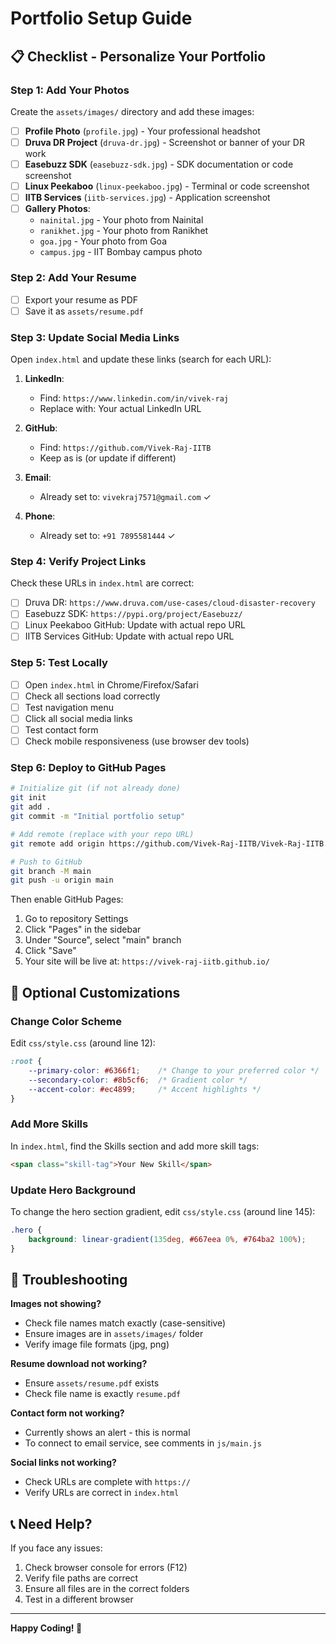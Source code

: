 # Portfolio Setup Guide

## 📋 Checklist - Personalize Your Portfolio

### Step 1: Add Your Photos
Create the `assets/images/` directory and add these images:

- [ ] **Profile Photo** (`profile.jpg`) - Your professional headshot
- [ ] **Druva DR Project** (`druva-dr.jpg`) - Screenshot or banner of your DR work
- [ ] **Easebuzz SDK** (`easebuzz-sdk.jpg`) - SDK documentation or code screenshot
- [ ] **Linux Peekaboo** (`linux-peekaboo.jpg`) - Terminal or code screenshot
- [ ] **IITB Services** (`iitb-services.jpg`) - Application screenshot
- [ ] **Gallery Photos**:
  - `nainital.jpg` - Your photo from Nainital
  - `ranikhet.jpg` - Your photo from Ranikhet
  - `goa.jpg` - Your photo from Goa
  - `campus.jpg` - IIT Bombay campus photo

### Step 2: Add Your Resume
- [ ] Export your resume as PDF
- [ ] Save it as `assets/resume.pdf`

### Step 3: Update Social Media Links

Open `index.html` and update these links (search for each URL):

1. **LinkedIn**: 
   - Find: `https://www.linkedin.com/in/vivek-raj`
   - Replace with: Your actual LinkedIn URL

2. **GitHub**: 
   - Find: `https://github.com/Vivek-Raj-IITB`
   - Keep as is (or update if different)

3. **Email**: 
   - Already set to: `vivekraj7571@gmail.com` ✓

4. **Phone**: 
   - Already set to: `+91 7895581444` ✓

### Step 4: Verify Project Links

Check these URLs in `index.html` are correct:

- [ ] Druva DR: `https://www.druva.com/use-cases/cloud-disaster-recovery`
- [ ] Easebuzz SDK: `https://pypi.org/project/Easebuzz/`
- [ ] Linux Peekaboo GitHub: Update with actual repo URL
- [ ] IITB Services GitHub: Update with actual repo URL

### Step 5: Test Locally
- [ ] Open `index.html` in Chrome/Firefox/Safari
- [ ] Check all sections load correctly
- [ ] Test navigation menu
- [ ] Click all social media links
- [ ] Test contact form
- [ ] Check mobile responsiveness (use browser dev tools)

### Step 6: Deploy to GitHub Pages

```bash
# Initialize git (if not already done)
git init
git add .
git commit -m "Initial portfolio setup"

# Add remote (replace with your repo URL)
git remote add origin https://github.com/Vivek-Raj-IITB/Vivek-Raj-IITB.github.io.git

# Push to GitHub
git branch -M main
git push -u origin main
```

Then enable GitHub Pages:
1. Go to repository Settings
2. Click "Pages" in the sidebar
3. Under "Source", select "main" branch
4. Click "Save"
5. Your site will be live at: `https://vivek-raj-iitb.github.io/`

## 🎨 Optional Customizations

### Change Color Scheme
Edit `css/style.css` (around line 12):
```css
:root {
    --primary-color: #6366f1;    /* Change to your preferred color */
    --secondary-color: #8b5cf6;  /* Gradient color */
    --accent-color: #ec4899;     /* Accent highlights */
}
```

### Add More Skills
In `index.html`, find the Skills section and add more skill tags:
```html
<span class="skill-tag">Your New Skill</span>
```

### Update Hero Background
To change the hero section gradient, edit `css/style.css` (around line 145):
```css
.hero {
    background: linear-gradient(135deg, #667eea 0%, #764ba2 100%);
}
```

## 🐛 Troubleshooting

**Images not showing?**
- Check file names match exactly (case-sensitive)
- Ensure images are in `assets/images/` folder
- Verify image file formats (jpg, png)

**Resume download not working?**
- Ensure `assets/resume.pdf` exists
- Check file name is exactly `resume.pdf`

**Contact form not working?**
- Currently shows an alert - this is normal
- To connect to email service, see comments in `js/main.js`

**Social links not working?**
- Check URLs are complete with `https://`
- Verify URLs are correct in `index.html`

## 📞 Need Help?

If you face any issues:
1. Check browser console for errors (F12)
2. Verify file paths are correct
3. Ensure all files are in the correct folders
4. Test in a different browser

---

**Happy Coding! 🚀**

